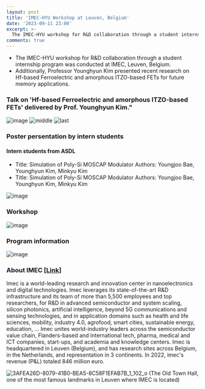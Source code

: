 ```yaml
---
layout: post
title: 'IMEC-HYU Workshop at Leuven, Belgium'
date: '2023-09-11 23:00'
excerpt: >-
  The IMEC-HYU workshop for R&D collaboration through a student internship program was conducted at IMEC, Leuven, Belgium. Additionally, Professor Younghyun Kim presented recent research on Hf-based Ferroelectric and amorphous ITZO-based FETs for future memory applications.
comments: true
---
```

- The IMEC-HYU workshop for R&D collaboration through a student internship program was conducted at IMEC, Leuven, Belgium. 
- Additionally, Professor Younghyun Kim presented recent research on Hf-based Ferroelectric and amorphous ITZO-based FETs for future memory applications.


### Talk on 'Hf-based Ferroelectric and amorphous ITZO-based FETs' delivered by Prof. Younghyun Kim."
![image](https://github.com/yh2424/yh2424.github.io/assets/32427749/3378a2be-aec9-4e27-b2d0-f5047039cdd1)
![middle](https://github.com/yh2424/yh2424.github.io/assets/32427749/58c1de3d-f606-4b41-9cd5-ea9a09074864)
![last](https://github.com/yh2424/yh2424.github.io/assets/32427749/c74ef96a-9799-4f0b-a250-019f09b5d1f6)


### Poster persentation by intern students 
#### Intern students from ASDL
- Title: Simulation of Poly-Si MOSCAP Modulator
Authors: Youngjoo Bae, Younghyun Kim, Minkyu Kim
- Title: Simulation of Poly-Si MOSCAP Modulator
Authors: Youngjoo Bae, Younghyun Kim, Minkyu Kim

![image](https://github.com/yh2424/yh2424.github.io/assets/32427749/d4443a95-52c7-4128-a530-8365995c89eb)



### Workshop
![image](https://github.com/yh2424/yh2424.github.io/assets/32427749/4f32add1-7915-43d9-9136-15b2e065eebe)


### Program information
![image](https://github.com/yh2424/yh2424.github.io/assets/32427749/b686f8a3-270f-41e7-8608-64b624a8e992)


### About IMEC [[Link]](https://www.imec-int.com/en)
Imec is a world-leading research and innovation center in nanoelectronics and digital technologies. Imec leverages its state-of-the-art R&D infrastructure and its team of more than 5,500 employees and top researchers, for R&D in advanced semiconductor and system scaling, silicon photonics, artificial intelligence, beyond 5G communications and sensing technologies, and in application domains such as health and life sciences, mobility, industry 4.0, agrofood, smart cities, sustainable energy, education, … Imec unites world-industry leaders across the semiconductor value chain, Flanders-based and international tech, pharma, medical and ICT companies, start-ups, and academia and knowledge centers. Imec is headquartered in Leuven (Belgium), and has research sites across Belgium, in the Netherlands, and representation in 3 continents. In 2022, imec's revenue (P&L) totaled 846 million euro.


![3AFEA26D-8079-41B0-BEA5-8C58F1EFAB7B_1_102_o](https://github.com/yh2424/yh2424.github.io/assets/32427749/73699edf-4043-4b3c-80a1-6cca9e649c0d)
(The Old Town Hall, one of the most famous landmarks in Leuven where IMEC is located)